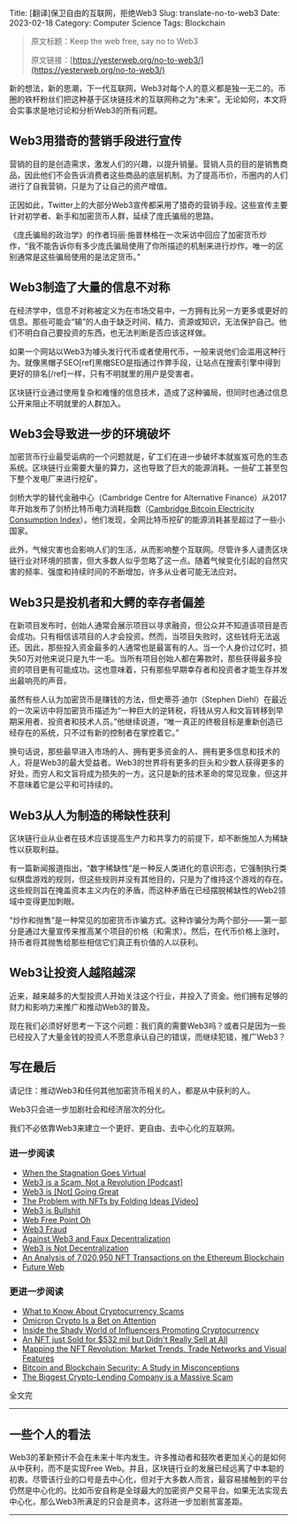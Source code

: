 Title: [翻译]保卫自由的互联网，拒绝Web3
Slug: translate-no-to-web3
Date: 2023-02-18
Category: Computer Science
Tags: Blockchain

> 原文标题：Keep the web free, say no to Web3
>
> 原文链接：[https://yesterweb.org/no-to-web3/](https://yesterweb.org/no-to-web3/)

新的想法，新的思潮，下一代互联网，Web3对每个人的意义都是独一无二的。币圈的铁杆粉丝们把这种基于区块链技术的互联网称之为“未来”。无论如何，本文将会实事求是地讨论和分析Web3的所有问题。

## Web3用猎奇的营销手段进行宣传

营销的目的是创造需求，激发人们的兴趣，以提升销量。营销人员的目的是销售商品，因此他们不会告诉消费者这些商品的底层机制。为了提高币价，币圈内的人们进行了自我营销，只是为了让自己的资产增值。

正因如此，Twitter上的大部分Web3宣传都采用了猎奇的营销手段。这些宣传主要针对初学者、新手和加密货币人群，延续了庞氏骗局的思路。

《庞氏骗局的政治学》的作者玛丽·施普林格在一次采访中回应了加密货币炒作，“我不能告诉你有多少庞氏骗局使用了你所描述的机制来进行炒作。唯一的区别通常是这些骗局使用的是法定货币。”

## Web3制造了大量的信息不对称

在经济学中，信息不对称被定义为在市场交易中，一方拥有比另一方更多或更好的信息。那些可能会“输”的人由于缺乏时间、精力、资源或知识，无法保护自己。他们不明白自己要投资的东西，也无法判断是否应该这样做。

如果一个网站以Web3为噱头发行代币或者使用代币，一般来说他们会滥用这种行为。就像黑帽子SEO[ref]黑帽SEO是指通过作弊手段，让站点在搜索引擎中得到更好的排名[/ref]一样，只有不明就里的用户是受害者。

区块链行业通过使用复杂和难懂的信息技术，造成了这种骗局，但同时也通过信息公开来阻止不明就里的人群加入。

## Web3会导致进一步的环境破坏

加密货币行业最受诟病的一个问题就是，矿工们在进一步破坏本就岌岌可危的生态系统。区块链行业需要大量的算力，这也导致了巨大的能源消耗。一些矿工甚至包下整个发电厂来进行挖矿。

剑桥大学的替代金融中心（Cambridge Centre for Alternative Finance）从2017年开始发布了剑桥比特币电力消耗指数（[Cambridge Bitcoin Electricity Consumption Index](https://ccaf.io/cbeci/index)）。他们发现，全网比特币挖矿的能源消耗甚至超过了一些小国家。

此外，气候灾害也会影响人们的生活，从而影响整个互联网。尽管许多人谴责区块链行业对环境的损害，但大多数人似乎忽略了这一点。随着气候变化引起的自然灾害的频率、强度和持续时间的不断增加，许多从业者可能无法应对。

## Web3只是投机者和大鳄的幸存者偏差

在新项目发布时，创始人通常会展示项目以寻求融资，但公众并不知道该项目是否会成功。只有相信该项目的人才会投资。然而，当项目失败时，这些钱将无法返还。因此，那些投入资金最多的人通常也是最富有的人。当一个人身价过亿时，损失50万对他来说只是九牛一毛。当所有项目创始人都在筹款时，那些获得最多投资的项目更有可能成功。这也意味着，只有那些早期幸存者和投资者才能生存并发出最响亮的声音。

虽然有些人认为加密货币是赚钱的方法，但史蒂芬·迪尔（Stephen Diehl）在最近的一次采访中将加密货币描述为“一种巨大的逆转税，将钱从穷人和文盲转移到早期采用者、投资者和技术人员。”他继续说道，“唯一真正的终极目标是重新创造已经存在的系统，只不过有新的控制者在掌控着它。”

换句话说，那些最早进入市场的人、拥有更多资金的人、拥有更多信息和技术的人，将是Web3的最大受益者。Web3的世界将有更多的巨头和少数人获得更多的好处，而穷人和文盲将成为损失的一方。这只是新的技术革命的常见现象，但这并不意味着它是公平和可持续的。

## Web3从人为制造的稀缺性获利

区块链行业从业者在技术应该提高生产力和共享力的前提下，却不断施加人为稀缺性以获取利益。

有一篇新闻报道指出，“数字稀缺性”是一种反人类进化的意识形态，它强制执行类似棋盘游戏的规则，但这些规则并没有其他目的，只是为了维持这个游戏的存在。这些规则旨在掩盖资本主义内在的矛盾，而这种矛盾在已经摆脱稀缺性的Web2领域中变得更加刺眼。

“炒作和抛售”是一种常见的加密货币诈骗方式。这种诈骗分为两个部分——第一部分是通过大量宣传来推高某个项目的价格（和需求）。然后，在代币价格上涨时，持币者将其抛售给那些相信它们真正有价值的人以获利。


## Web3让投资人越陷越深

近来，越来越多的大型投资人开始关注这个行业，并投入了资金。他们拥有足够的财力和影响力来推广和推动Web3的普及。

现在我们必须好好思考一下这个问题：我们真的需要Web3吗？或者只是因为一些已经投入了大量金钱的投资人不愿意承认自己的错误，而继续犯错，推广Web3？

## 写在最后

请记住：推动Web3和任何其他加密货币相关的人，都是从中获利的人。

Web3只会进一步加剧社会和经济层次的分化。

我们不必依靠Web3来建立一个更好、更自由、去中心化的互联网。

### 进一步阅读

- [When the Stagnation Goes Virtual](https://palladiummag.com/2022/01/21/when-the-stagnation-goes-virtual/)
- [Web3 is a Scam, Not a Revolution [Podcast]](https://player.fm/series/tech-wont-save-us/web3-is-a-scam-not-a-revolution-w-stephen-diehl)
- [Web3 is [Not] Going Great](https://web3isgoinggreat.com/)
- [The Problem with NFTs by Folding Ideas [Video]](https://www.youtube.com/watch?v=YQ_xWvX1n9g)
- [Web3 is Bullshit](https://www.stephendiehl.com/blog/web3-bullshit.html)
- [Web Free Point Oh](https://gwennseemel.com/blog/2021/1216-web-free-point-oh/)
- [Web3 Fraud](https://www.usenix.org/publications/loginonline/web3-fraud)
- [Against Web3 and Faux Decentralization](https://soatok.blog/2021/10/19/against-web3-and-faux-decentralization/)
- [Web3 is Not Decentralization](https://invisibleup.com/articles/38/)
- [An Analysis of 7,020,950 NFT Transactions on the Ethereum Blockchain](https://github.com/bugout-dev/moonstream/blob/main/datasets/nfts/papers/ethereum-nfts.pdf)
- [Future Web](https://letslearntogether.neocities.org/compute/futureweb01.html)

### 更进一步阅读

- [What to Know About Cryptocurrency Scams](https://www.consumer.ftc.gov/articles/what-know-about-cryptocurrency-and-scams)
- [Omicron Crypto Is a Bet on Attention](https://www.bloomberg.com/opinion/articles/2021-11-30/omicron-crypto-is-a-bet-on-attention)
- [Inside the Shady World of Influencers Promoting Cryptocurrency](https://mashable.com/article/influencers-altcoin-scams)
- [An NFT just Sold for $532 mil but Didn't Really Sell at All](https://www.msn.com/en-us/money/other/an-nft-just-sold-for-532-million-but-didn-t-really-sell-at-all/ar-AAQ5nZY)
- [Mapping the NFT Revolution: Market Trends, Trade Networks and Visual Features](https://www.nature.com/articles/s41598-021-00053-8)
- [Bitcoin and Blockchain Security: A Study in Misconceptions](https://ojs.bibsys.no/index.php/NIK/article/view/911)
- [The Biggest Crypto-Lending Company is a Massive Scam](https://rorodi.substack.com/p/the-biggest-crypto-lending-company)

全文完

---

## 一些个人的看法

Web3的革新预计不会在未来十年内发生。许多推动者和鼓吹者更加关心的是如何从中获利，而不是实现Free Web。并且，区块链行业的发展已经远离了中本聪的初衷。尽管该行业的口号是去中心化，但对于大多数人而言，最容易接触到的平台仍然是中心化的。比如币安自称是全球最大的加密资产交易平台。如果无法实现去中心化，那么Web3所满足的只会是资本，这将进一步加剧贫富差距。

---